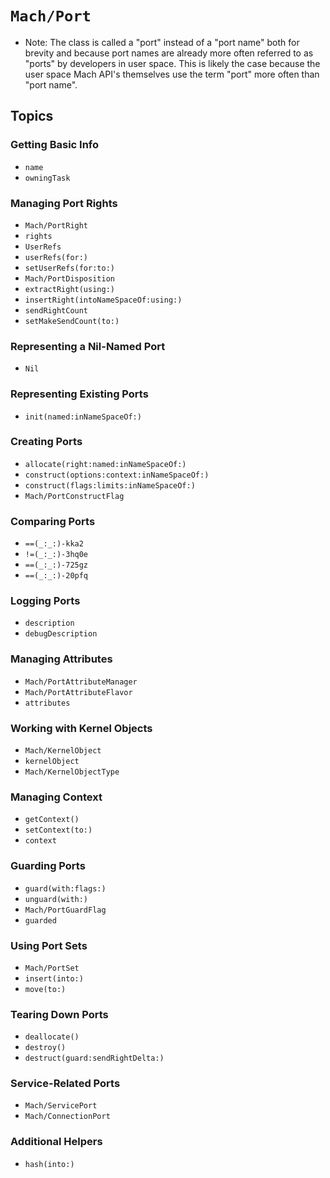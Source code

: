 # ``Mach/Port``

- Note: The class is called a "port" instead of a "port name" both for brevity and because port names are already more often referred to as "ports" by developers in user space. This is likely the case because the user space Mach API's themselves use the term "port" more often than "port name".
## Topics


### Getting Basic Info

- ``name``
- ``owningTask``

### Managing Port Rights

- ``Mach/PortRight``
- ``rights``
- ``UserRefs``
- ``userRefs(for:)``
- ``setUserRefs(for:to:)``
- ``Mach/PortDisposition``
- ``extractRight(using:)``
- ``insertRight(intoNameSpaceOf:using:)``
- ``sendRightCount``
- ``setMakeSendCount(to:)``

### Representing a Nil-Named Port

- ``Nil``

### Representing Existing Ports

- ``init(named:inNameSpaceOf:)``

### Creating Ports

- ``allocate(right:named:inNameSpaceOf:)``
- ``construct(options:context:inNameSpaceOf:)``
- ``construct(flags:limits:inNameSpaceOf:)``
- ``Mach/PortConstructFlag``

### Comparing Ports

- ``==(_:_:)-kka2``
- ``!=(_:_:)-3hq0e``
- ``==(_:_:)-725gz``
- ``==(_:_:)-20pfq``

### Logging Ports

- ``description``
- ``debugDescription``

### Managing Attributes

- ``Mach/PortAttributeManager``
- ``Mach/PortAttributeFlavor``
- ``attributes``

### Working with Kernel Objects

- ``Mach/KernelObject``
- ``kernelObject``
- ``Mach/KernelObjectType``

### Managing Context

- ``getContext()``
- ``setContext(to:)``
- ``context``

### Guarding Ports

- ``guard(with:flags:)``
- ``unguard(with:)``
- ``Mach/PortGuardFlag``
- ``guarded``

### Using Port Sets

- ``Mach/PortSet``
- ``insert(into:)``
- ``move(to:)``

### Tearing Down Ports

- ``deallocate()``
- ``destroy()``
- ``destruct(guard:sendRightDelta:)``

### Service-Related Ports

- ``Mach/ServicePort``
- ``Mach/ConnectionPort``

### Additional Helpers

- ``hash(into:)``